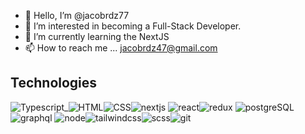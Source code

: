 - 👋 Hello, I’m @jacobrdz77
- 👀 I’m interested in becoming a Full-Stack Developer.
- 🌱 I’m currently learning the NextJS
- 📫 How to reach me ... jacobrdz47@gmail.com

## Technologies
![Typescript_](https://user-images.githubusercontent.com/70309225/182934568-3a0a8c63-f023-490b-a50e-a3c0fb7a7ee3.png)![HTML](https://user-images.githubusercontent.com/70309225/182934005-e46610aa-7e4f-46d9-8502-d0b3343d7fe4.png)![CSS](https://user-images.githubusercontent.com/70309225/182934767-33b828be-8b16-4aba-8492-c5d86a970244.png)![nextjs](https://user-images.githubusercontent.com/70309225/182936517-51897833-9b37-4a25-852f-5d482d4e3490.png)
![react](https://user-images.githubusercontent.com/70309225/182934053-d63740d6-89d1-4941-add3-c2e0ef348cdf.png)![redux](https://user-images.githubusercontent.com/70309225/182936343-818e95e9-505e-4f98-912c-81c31dac6944.png)
![postgreSQL](https://user-images.githubusercontent.com/70309225/182936249-2a2b9b0b-6f47-4204-968b-175d35dcbc81.png)![graphql](https://user-images.githubusercontent.com/70309225/182935604-2805a1a3-102b-4b6c-92db-4382b5433b52.png)
![node](https://user-images.githubusercontent.com/70309225/182935920-75626d3c-5c16-40d0-8b0f-64294ffe70ef.png)![tailwindcss](https://user-images.githubusercontent.com/70309225/182934068-4d574881-17a6-425b-9d44-b7d7e615deda.png)![scss](https://user-images.githubusercontent.com/70309225/182934075-e3f557e9-f19a-46d1-9fba-678a50039305.png)![git](https://user-images.githubusercontent.com/70309225/182934029-5f3a66a7-2178-4448-b1f0-71be3f5913ad.png)



